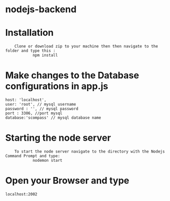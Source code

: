 # nodejs-backend

# Installation
        Clone or download zip to your machine then then navigate to the folder and type this :	
                npm install

# Make changes to the Database configurations in app.js
	host: 'localhost',
	user: 'root', // mysql username
	password : '', // mysql password
	port : 3306, //port mysql
	database:'scompass' // mysql database name

# Starting the node server
        To start the node server navigate to the directory with the Nodejs Command Prompt and type:
                nodemon start

# Open your Browser and type
	localhost:2002


